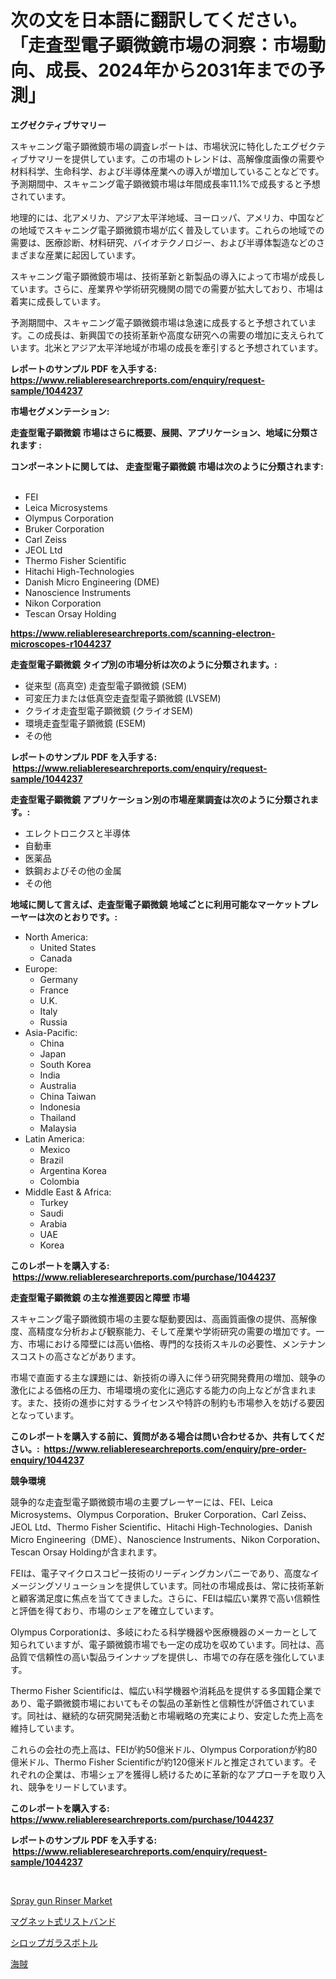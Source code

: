 <p><h1>次の文を日本語に翻訳してください。「走査型電子顕微鏡市場の洞察：市場動向、成長、2024年から2031年までの予測」</h1></p><p><strong>エグゼクティブサマリー</strong></p>
<p><p>スキャニング電子顕微鏡市場の調査レポートは、市場状況に特化したエグゼクティブサマリーを提供しています。この市場のトレンドは、高解像度画像の需要や材料科学、生命科学、および半導体産業への導入が増加していることなどです。予測期間中、スキャニング電子顕微鏡市場は年間成長率11.1%で成長すると予想されています。</p><p>地理的には、北アメリカ、アジア太平洋地域、ヨーロッパ、アメリカ、中国などの地域でスキャニング電子顕微鏡市場が広く普及しています。これらの地域での需要は、医療診断、材料研究、バイオテクノロジー、および半導体製造などのさまざまな産業に起因しています。</p><p>スキャニング電子顕微鏡市場は、技術革新と新製品の導入によって市場が成長しています。さらに、産業界や学術研究機関の間での需要が拡大しており、市場は着実に成長しています。</p><p>予測期間中、スキャニング電子顕微鏡市場は急速に成長すると予想されています。この成長は、新興国での技術革新や高度な研究への需要の増加に支えられています。北米とアジア太平洋地域が市場の成長を牽引すると予想されています。</p></p>
<p><strong>レポートのサンプル PDF を入手する: <a href="https://www.reliableresearchreports.com/enquiry/request-sample/1044237">https://www.reliableresearchreports.com/enquiry/request-sample/1044237</a></strong></p>
<p><strong>市場セグメンテーション:</strong></p>
<p><strong> 走査型電子顕微鏡 市場はさらに概要、展開、アプリケーション、地域に分類されます :</strong></p>
<p><strong>コンポーネントに関しては、 走査型電子顕微鏡 市場は次のように分類されます: &nbsp;</strong></p>
<p><ul><li>FEI</li><li>Leica Microsystems</li><li>Olympus Corporation</li><li>Bruker Corporation</li><li>Carl Zeiss</li><li>JEOL Ltd</li><li>Thermo Fisher Scientific</li><li>Hitachi High-Technologies</li><li>Danish Micro Engineering (DME)</li><li>Nanoscience Instruments</li><li>Nikon Corporation</li><li>Tescan Orsay Holding</li></ul></p>
<p><strong><a href="https://www.reliableresearchreports.com/scanning-electron-microscopes-r1044237">https://www.reliableresearchreports.com/scanning-electron-microscopes-r1044237</a></strong></p>
<p><strong> 走査型電子顕微鏡 タイプ別の市場分析は次のように分類されます。:</strong></p>
<p><ul><li>従来型 (高真空) 走査型電子顕微鏡 (SEM)</li><li>可変圧力または低真空走査型電子顕微鏡 (LVSEM)</li><li>クライオ走査型電子顕微鏡 (クライオSEM)</li><li>環境走査型電子顕微鏡 (ESEM)</li><li>その他</li></ul></p>
<p><strong>レポートのサンプル PDF を入手する: &nbsp;<a href="https://www.reliableresearchreports.com/enquiry/request-sample/1044237">https://www.reliableresearchreports.com/enquiry/request-sample/1044237</a></strong></p>
<p><strong> 走査型電子顕微鏡 アプリケーション別の市場産業調査は次のように分類されます。:</strong></p>
<p><ul><li>エレクトロニクスと半導体</li><li>自動車</li><li>医薬品</li><li>鉄鋼およびその他の金属</li><li>その他</li></ul></p>
<p><strong>地域に関して言えば、走査型電子顕微鏡 地域ごとに利用可能なマーケットプレーヤーは次のとおりです。:</strong></p>
<p><ul>
    <li>
        North America:
        <ul>
            <li>United States</li>
            <li>Canada</li>
        </ul>
    </li>
    <li>
        Europe:
        <ul>
            <li>Germany</li>
            <li>France</li>
            <li>U.K.</li>
            <li>Italy</li>
            <li>Russia</li>
        </ul>
    </li>
    <li>
        Asia-Pacific:
        <ul>
            <li>China</li>
            <li>Japan</li>
            <li>South Korea</li>
            <li>India</li>
            <li>Australia</li>
            <li>China Taiwan</li>
            <li>Indonesia</li>
            <li>Thailand</li>
            <li>Malaysia</li>
        </ul>
    </li>
    <li>
        Latin America:
        <ul>
            <li>Mexico</li>
            <li>Brazil</li>
            <li>Argentina Korea</li>
            <li>Colombia</li>
        </ul>
    </li>
    <li>
        Middle East & Africa:
        <ul>
            <li>Turkey</li>
            <li>Saudi</li>
            <li>Arabia</li>
            <li>UAE</li>
            <li>Korea</li>
        </ul>
    </li>
    </ul></p>
<p><strong>このレポートを購入する: &nbsp;<a href="https://www.reliableresearchreports.com/purchase/1044237">https://www.reliableresearchreports.com/purchase/1044237</a></strong></p>
<p><strong>走査型電子顕微鏡 の主な推進要因と障壁 市場</strong></p>
<p><p>スキャニング電子顕微鏡市場の主要な駆動要因は、高画質画像の提供、高解像度、高精度な分析および観察能力、そして産業や学術研究の需要の増加です。一方、市場における障壁には高い価格、専門的な技術スキルの必要性、メンテナンスコストの高さなどがあります。</p><p>市場で直面する主な課題には、新技術の導入に伴う研究開発費用の増加、競争の激化による価格の圧力、市場環境の変化に適応する能力の向上などが含まれます。また、技術の進歩に対するライセンスや特許の制約も市場参入を妨げる要因となっています。</p></p>
<p><strong>このレポートを購入する前に、質問がある場合は問い合わせるか、共有してください。:&nbsp; <a href="https://www.reliableresearchreports.com/enquiry/pre-order-enquiry/1044237">https://www.reliableresearchreports.com/enquiry/pre-order-enquiry/1044237</a></strong></p>
<p><strong>競争環境</strong></p>
<p><p>競争的な走査型電子顕微鏡市場の主要プレーヤーには、FEI、Leica Microsystems、Olympus Corporation、Bruker Corporation、Carl Zeiss、JEOL Ltd、Thermo Fisher Scientific、Hitachi High-Technologies、Danish Micro Engineering（DME）、Nanoscience Instruments、Nikon Corporation、Tescan Orsay Holdingが含まれます。</p><p>FEIは、電子マイクロスコピー技術のリーディングカンパニーであり、高度なイメージングソリューションを提供しています。同社の市場成長は、常に技術革新と顧客満足度に焦点を当ててきました。さらに、FEIは幅広い業界で高い信頼性と評価を得ており、市場のシェアを確立しています。</p><p>Olympus Corporationは、多岐にわたる科学機器や医療機器のメーカーとして知られていますが、電子顕微鏡市場でも一定の成功を収めています。同社は、高品質で信頼性の高い製品ラインナップを提供し、市場での存在感を強化しています。</p><p>Thermo Fisher Scientificは、幅広い科学機器や消耗品を提供する多国籍企業であり、電子顕微鏡市場においてもその製品の革新性と信頼性が評価されています。同社は、継続的な研究開発活動と市場戦略の充実により、安定した売上高を維持しています。</p><p>これらの会社の売上高は、FEIが約50億米ドル、Olympus Corporationが約80億米ドル、Thermo Fisher Scientificが約120億米ドルと推定されています。それぞれの企業は、市場シェアを獲得し続けるために革新的なアプローチを取り入れ、競争をリードしています。</p></p>
<p><strong>このレポートを購入する: &nbsp; <a href="https://www.reliableresearchreports.com/purchase/1044237">https://www.reliableresearchreports.com/purchase/1044237</a></strong></p>
<p><strong>レポートのサンプル PDF を入手する: &nbsp;<a href="https://www.reliableresearchreports.com/enquiry/request-sample/1044237">https://www.reliableresearchreports.com/enquiry/request-sample/1044237</a></strong><strong></strong></p>
<p>&nbsp;</p>
<p><p><a href="https://github.com/dimitrishawkinswaynenp91rgz/Market-Research-Report-List-2/blob/main/spray-gun-rinser-market.md">Spray gun Rinser Market</a></p><p><a href="https://medium.com/@jackieshlerin98056/%E7%A3%81%E6%B0%97%E8%85%95%E3%83%90%E3%83%B3%E3%83%89%E5%B8%82%E5%A0%B4-%E7%AB%B6%E4%BA%89%E5%88%86%E6%9E%90-%E5%B8%82%E5%A0%B4%E5%8B%95%E5%90%91-2031%E5%B9%B4%E3%81%BE%E3%81%A7%E3%81%AE%E4%BA%88%E6%B8%AC-afff400ae9b7">マグネット式リストバンド</a></p><p><a href="https://medium.com/@michaelerde565/%E7%B3%96%E6%BC%AC%E3%81%91%E3%81%AE%E3%82%AC%E3%83%A9%E3%82%B9%E7%93%B6%E5%B8%82%E5%A0%B4%E3%81%AF-%E5%B8%82%E5%A0%B4%E3%82%B7%E3%82%A7%E3%82%A2-%E3%82%B5%E3%82%A4%E3%82%BA-2031%E5%B9%B4%E3%81%BE%E3%81%A7%E3%81%AE%E4%BA%88%E6%B8%AC%E3%82%92%E9%87%8D%E7%82%B9%E3%81%AB%E3%81%97%E3%81%A6%E3%81%84%E3%81%BE%E3%81%99-3c1b8aa37c4c">シロップガラスボトル</a></p><p><a href="https://github.com/one-cool-chick/Market-Research-Report-List-1/blob/main/245153623511.md">海賊</a></p></p>
